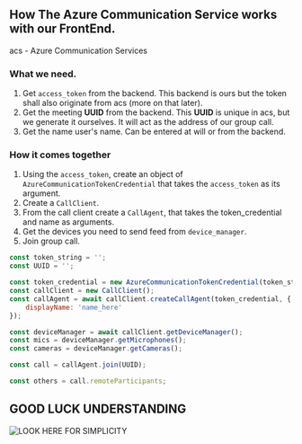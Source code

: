 ## How The Azure Communication Service works with our FrontEnd.

acs - Azure Communication Services

### What we need.
1. Get `access_token` from the backend. This backend is ours but the token shall also originate from acs (more on that later).  
2. Get the meeting __UUID__ from the backend. This __UUID__ is unique in acs, but we generate it ourselves. It will act as the address of our group call.
3. Get the name user's name. Can be entered at will or from the backend. 

### How it comes together
1. Using the `access_token`, create an object of `AzureCommunicationTokenCredential` that takes the `access_token` as its argument.  
2. Create a `CallClient`.  
3. From the call client create a `CallAgent`, that takes the token_credential and name as arguments.  
4. Get the devices you need to send feed from `device_manager`.
5. Join group call.

```javascript
const token_string = '';
const UUID = '';

const token_credential = new AzureCommunicationTokenCredential(token_string);
const callClient = new CallClient();
const callAgent = await callClient.createCallAgent(token_credential, {
    displayName: 'name_here'
});

const deviceManager = await callClient.getDeviceManager();
const mics = deviceManager.getMicrophones();
const cameras = deviceManager.getCameras();

const call = callAgent.join(UUID);

const others = call.remoteParticipants;

```

## GOOD LUCK UNDERSTANDING
![LOOK HERE FOR SIMPLICITY](https://docs.microsoft.com/en-us/azure/communication-services/media/scenarios/architecture_v2_calling_join_client_driven.svg "Simple Graphic to show the working")